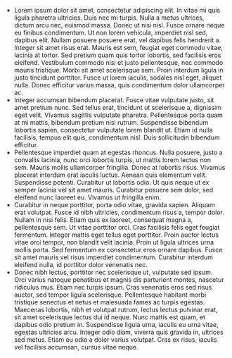 - Lorem ipsum dolor sit amet, consectetur adipiscing elit. In vitae mi quis ligula pharetra ultricies. Duis nec mi turpis. Nulla a metus ultrices, dictum arcu nec, euismod massa. Donec ut nisi nisl. Fusce ornare neque eu finibus condimentum. Ut non lorem vehicula, imperdiet nisl sed, dapibus elit. Nullam posuere posuere erat, vel dapibus felis hendrerit a. Integer sit amet risus erat. Mauris est sem, feugiat eget commodo vitae, lacinia at tortor. Sed pretium quam quis tortor lobortis, sed facilisis eros eleifend. Vestibulum commodo nisi et justo pellentesque, nec commodo mauris tristique. Morbi sit amet scelerisque sem. Proin interdum ligula in justo tincidunt porttitor. Fusce ut lorem iaculis, sodales nisl eget, aliquet nulla. Donec efficitur varius massa, quis condimentum dolor ullamcorper ac.
- Integer accumsan bibendum placerat. Fusce vitae vulputate justo, sit amet pretium nunc. Sed tellus erat, tincidunt ut scelerisque a, dignissim eget velit. Vivamus sagittis vulputate pharetra. Pellentesque porta quam at mi mattis, bibendum pretium nisi rutrum. Suspendisse bibendum lobortis sapien, consectetur vulputate lorem blandit ut. Etiam id nulla facilisis, tempus elit quis, condimentum nisl. Duis sollicitudin bibendum efficitur.
- Pellentesque imperdiet quam at egestas rhoncus. Nulla posuere, justo a convallis lacinia, nunc orci lobortis turpis, ut mattis lorem lectus non sem. Mauris mollis ullamcorper fringilla. Donec at lobortis risus. Vivamus placerat interdum erat iaculis luctus. Aenean quis elementum velit. Suspendisse potenti. Curabitur ut lobortis odio. Ut quis neque ut ex semper lacinia vel sit amet mauris. Curabitur posuere sem dolor, sed eleifend nunc laoreet eu. Vivamus ut fringilla enim.
- Curabitur in neque porttitor, porta odio vitae, gravida sapien. Aliquam erat volutpat. Fusce id nibh ultricies, condimentum risus a, tempor dolor. Nullam in nisi felis. Etiam quis ex laoreet, consequat magna a, pellentesque sem. Ut vitae porttitor orci. Cras facilisis felis eget feugiat fermentum. Integer mattis eget tellus eget porttitor. Proin auctor lectus vitae orci tempor, non blandit velit lacinia. Proin ut ligula ultrices urna mollis porta. Sed fermentum ex consectetur eros ornare dapibus. Fusce sit amet mauris vel risus imperdiet condimentum. Curabitur interdum eleifend nulla, id porttitor dolor venenatis nec.
- Donec nibh lectus, porttitor nec scelerisque ut, vulputate sed ipsum. Orci varius natoque penatibus et magnis dis parturient montes, nascetur ridiculus mus. Etiam nec turpis ipsum. Cras venenatis eros sed risus auctor, sed tempor ligula scelerisque. Pellentesque habitant morbi tristique senectus et netus et malesuada fames ac turpis egestas. Maecenas lobortis, nibh et volutpat rutrum, lectus lectus pulvinar erat, sit amet scelerisque lectus dui id neque. Nunc mattis est quam, et dapibus odio pretium in. Suspendisse ligula urna, iaculis eu urna vitae, egestas ultricies arcu. Integer odio diam, viverra quis gravida in, ultrices sed metus. Etiam eu odio a dolor varius volutpat. Cras ex risus, iaculis vel facilisis accumsan, cursus vitae neque.